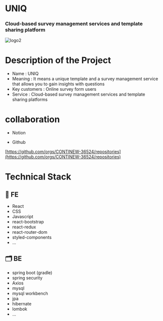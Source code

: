 
# UNIQ
### Cloud-based survey management services and template sharing platform
![logo2](https://user-images.githubusercontent.com/68468575/200489282-de01031b-e18b-4e63-bd37-a0bc8eb05efb.svg)

# Description of the Project

- Name : UNIQ
- Meaning : It means a unique template and a survey management service that allows you to gain insights with questions
- Key customers : Online survey form users
- Service : Cloud-based survey management services and template sharing platforms

# collaboration

- Notion

- Github

[https://github.com/orgs/CONTINEW-36524/repositories](https://github.com/orgs/CONTINEW-36524/repositories)

# Technical Stack

## 🎨 FE

- React
- CSS
- Javascript
- react-bootstrap
- react-redux
- react-router-dom
- styled-components
- …

## 🗂️ BE  

- spring boot (gradle)
- spring security
- Axios
- mysql
- mysql workbench
- jpa
- hibernate
- lombok
- …
